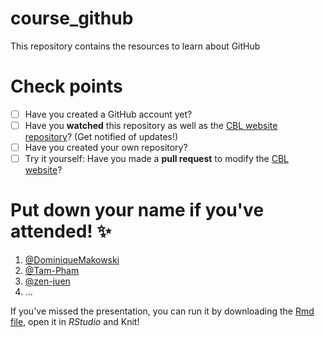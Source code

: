 # course_github
This repository contains the resources to learn about GitHub

# Check points
- [ ] Have you created a GitHub account yet?
- [ ] Have you **watched** this repository as well as the  [CBL website repository](https://github.com/ClinicalBrainLab)? (Get notified of updates!) 
- [ ] Have you created your own repository?
- [ ] Try it yourself: Have you made a **pull request** to modify the [CBL website](https://github.com/ClinicalBrainLab)?

# Put down your name if you've attended! ✨ 
1. [@DominiqueMakowski](https://github.com/DominiqueMakowski)
2. [@Tam-Pham](https://github.com/Tam-Pham)
3. [@zen-juen](https://github.com/zen-juen)
4. ...

If you've missed the presentation, you can run it by downloading the [Rmd file](https://github.com/neuropsychology/course_github/blob/master/101_introduction/CBL_Github_Introduction.Rmd), open it in *RStudio* and Knit!

